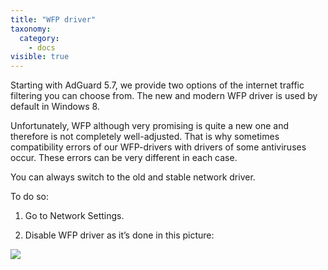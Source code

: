 ```yaml
---
title: "WFP driver"
taxonomy:
  category:
    - docs
visible: true
---
```


Starting with AdGuard 5.7, we provide two options of the internet traffic filtering you can choose from. The new and modern WFP driver is used by default in Windows 8.

Unfortunately, WFP although very promising is quite a new one and therefore is not completely well-adjusted. That is why sometimes compatibility errors of our WFP-drivers with drivers of some antiviruses occur. These errors can be very different in each case.

You can always switch to the old and stable network driver.

To do so:

1. Go to Network Settings.

2. Disable WFP driver as it’s done in this picture:

<img src="https://cdn.adguard.com/public/Adguard/kb/newscreenshots/En/Windows7.1/wfpEn.png" />
